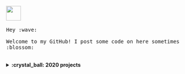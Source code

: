 <p>
  <img src="https://github.com/thomaswang/thomaswang/raw/master/octorobot.gif" width="40px">
  <br><br>
  <samp>
    Hey :wave:
    <br><br>
    Welcome to my GitHub! I post some code on here sometimes :blossom:
  </samp>
</p>

<br>

<details>
  <summary><b>:crystal_ball: 2020 projects</b></summary>
  I'm working on an immunization app with my co-founder Katherine Sistrunk, called <a href="https://vaxnow.org">VaxNow</a>. I'm also working on my student developer platform <a href="https://dormdev.com">DormDev</a> and plan on releasing a student verification API service. 2020 has been a tough year for the world and me personally, but I am excited about these projects and :crossed_fingers: to their development.
</details>
